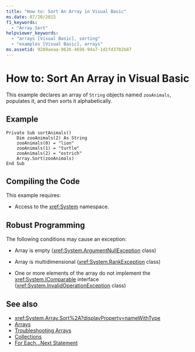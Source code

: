 ```yaml
---
title: "How to: Sort An Array in Visual Basic"
ms.date: 07/20/2015
f1_keywords: 
  - "Array.Sort"
helpviewer_keywords: 
  - "arrays [Visual Basic], sorting"
  - "examples [Visual Basic], arrays"
ms.assetid: 9289aeaa-9626-4698-94a7-1d1fd3702b87
---
```

# How to: Sort An Array in Visual Basic
This example declares an array of `String` objects named `zooAnimals`, populates it, and then sorts it alphabetically.  
  
## Example  
  
```  
Private Sub sortAnimals()  
    Dim zooAnimals(2) As String  
    zooAnimals(0) = "lion"  
    zooAnimals(1) = "turtle"  
    zooAnimals(2) = "ostrich"  
    Array.Sort(zooAnimals)  
End Sub  
```  
  
## Compiling the Code  
 This example requires:  
  
- Access to the <xref:System> namespace.  
  
## Robust Programming  
 The following conditions may cause an exception:  
  
- Array is empty (<xref:System.ArgumentNullException> class)  
  
- Array is multidimensional (<xref:System.RankException> class)  
  
- One or more elements of the array do not implement the <xref:System.IComparable> interface (<xref:System.InvalidOperationException> class)  
  
## See also

- <xref:System.Array.Sort%2A?displayProperty=nameWithType>
- [Arrays](../../../../visual-basic/programming-guide/language-features/arrays/index.md)
- [Troubleshooting Arrays](../../../../visual-basic/programming-guide/language-features/arrays/troubleshooting-arrays.md)
- [Collections](../../concepts/collections.md)
- [For Each...Next Statement](../../../../visual-basic/language-reference/statements/for-each-next-statement.md)

